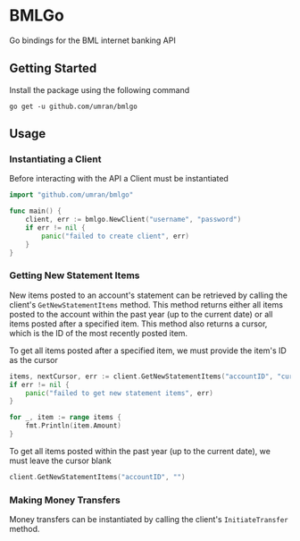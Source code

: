 # BMLGo
Go bindings for the BML internet banking API

## Getting Started
Install the package using the following command
```
go get -u github.com/umran/bmlgo
```

## Usage
### Instantiating a Client
Before interacting with the API a Client must be instantiated
```go
import "github.com/umran/bmlgo"

func main() {
    client, err := bmlgo.NewClient("username", "password")
    if err != nil {
        panic("failed to create client", err)
    }
}
```

### Getting New Statement Items
New items posted to an account's statement can be retrieved by calling the client's `GetNewStatementItems` method.
This method returns either all items posted to the account within the past year (up to the current date) or all items posted after a specified item. This method also returns a cursor, which is the ID of the most recently posted item.

To get all items posted after a specified item, we must provide the item's ID as the cursor
```go
items, nextCursor, err := client.GetNewStatementItems("accountID", "cursor")
if err != nil {
    panic("failed to get new statement items", err)
}

for _, item := range items {
    fmt.Println(item.Amount)
}
```

To get all items posted within the past year (up to the current date), we must leave the cursor blank
```go
client.GetNewStatementItems("accountID", "")
```

### Making Money Transfers
Money transfers can be instantiated by calling the client's `InitiateTransfer` method.